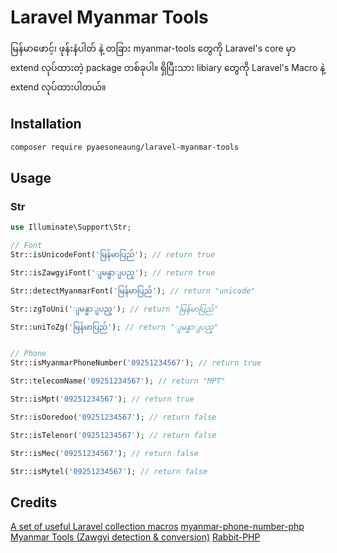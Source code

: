 # Laravel Myanmar Tools
မြန်မာဖောင့်၊ ဖုန်းနံပါတ် နဲ့ တခြား myanmar-tools တွေကို Laravel's core မှာ extend လုပ်ထားတဲ့ package တစ်ခုပါ။ ရှိပြီးသား libiary တွေကို Laravel's Macro နဲ့ extend လုပ်ထားပါတယ်။

## Installation
```bash
composer require pyaesoneaung/laravel-myanmar-tools
```

## Usage
### Str
```php
use Illuminate\Support\Str;

// Font
Str::isUnicodeFont('မြန်မာပြည်'); // return true

Str::isZawgyiFont('ျမန္မာျပည္'); // return true

Str::detectMyanmarFont('မြန်မာပြည်'); // return "unicode"

Str::zgToUni('ျမန္မာျပည္'); // return "မြန်မာပြည်"

Str::uniToZg('မြန်မာပြည်'); // return "ျမန္မာျပည္"


// Phone
Str::isMyanmarPhoneNumber('09251234567'); // return true

Str::telecomName('09251234567'); // return "MPT"

Str::isMpt('09251234567'); // return true

Str::isOoredoo('09251234567'); // return false

Str::isTelenor('09251234567'); // return false

Str::isMec('09251234567'); // return false

Str::isMytel('09251234567'); // return false
```

## Credits
[A set of useful Laravel collection macros](https://github.com/spatie/laravel-collection-macros)
[myanmar-phone-number-php](https://github.com/johnreginald/myanmar-phone-number-php)
[Myanmar Tools (Zawgyi detection & conversion)](https://github.com/google/myanmar-tools)
[Rabbit-PHP](https://github.com/Rabbit-Converter/Rabbit-PHP)